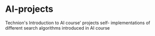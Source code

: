 # AI-projects
Technion's Introduction to AI course' projects 
self- implementations of different search algorithms introduced in AI course 
